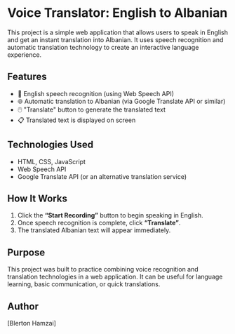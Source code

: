 # Voice Translator: English to Albanian

This project is a simple web application that allows users to speak in English and get an instant translation into Albanian. It uses speech recognition and automatic translation technology to create an interactive language experience.

## Features
- 🎤 English speech recognition (using Web Speech API)
- 🌐 Automatic translation to Albanian (via Google Translate API or similar)
- 🖱️ "Translate" button to generate the translated text
- 📋 Translated text is displayed on screen

## Technologies Used
- HTML, CSS, JavaScript
- Web Speech API
- Google Translate API (or an alternative translation service)

## How It Works
1. Click the **“Start Recording”** button to begin speaking in English.
2. Once speech recognition is complete, click **“Translate”**.
3. The translated Albanian text will appear immediately.

## Purpose
This project was built to practice combining voice recognition and translation technologies in a web application. It can be useful for language learning, basic communication, or quick translations.

## Author
[Blerton Hamzai]


